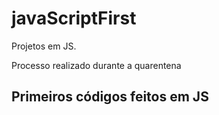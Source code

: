 # javaScriptFirst

Projetos em JS.    
     
Processo realizado durante a quarentena           
       
## Primeiros códigos feitos em JS   
<br>       
    
  
    

